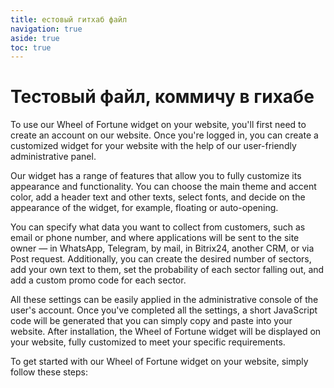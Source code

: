 ```yaml
---
title: естовый гитхаб файл
navigation: true
aside: true
toc: true
---
```


# Тестовый файл, коммичу в гихабе

To use our Wheel of Fortune widget on your website, you'll first need to create an account on our website. Once you're logged in, you can create a customized widget for your website with the help of our user-friendly administrative panel.

Our widget has a range of features that allow you to fully customize its appearance and functionality. You can choose the main theme and accent color, add a header text and other texts, select fonts, and decide on the appearance of the widget, for example, floating or auto-opening.

You can specify what data you want to collect from customers, such as email or phone number, and where applications will be sent to the site owner — in WhatsApp, Telegram, by mail, in Bitrix24, another CRM, or via Post request. Additionally, you can create the desired number of sectors, add your own text to them, set the probability of each sector falling out, and add a custom promo code for each sector.

All these settings can be easily applied in the administrative console of the user's account. Once you've completed all the settings, a short JavaScript code will be generated that you can simply copy and paste into your website. After installation, the Wheel of Fortune widget will be displayed on your website, fully customized to meet your specific requirements.

To get started with our Wheel of Fortune widget on your website, simply follow these steps:

